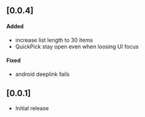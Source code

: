 ## [0.0.4]
#### Added
- increase list length to 30 items
- QuickPick stay open even when loosing UI focus
#### Fixed
- android deeplink fails
## [0.0.1]
- Initial release